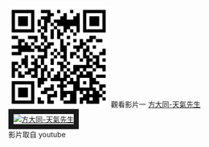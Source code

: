 <img src="exported_qrcode_image_600.png" width="200" height="200">
觀看影片一
<a href="https://www.youtube.com/watch?v=aFkMh3PSGik" target="_blank">方大同-天氣先生
</a>
<br>
<a href="https://www.youtube.com/watch?v=aFkMh3PSGik" target="_blank"><img src="http://img.youtube.com/vi/aFkMh3PSGik/0.jpg" 
alt="方大同-天氣先生" width="800" height="500" border="10" /></a>
<br>影片取自 youtube
